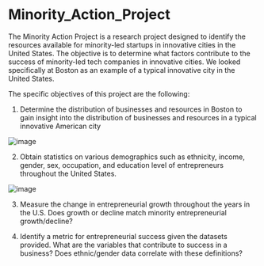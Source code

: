 # Minority_Action_Project

The Minority Action Project is a research project designed to identify the resources available for
minority-led startups in innovative cities in the United States. The objective is to determine what factors contribute to the
success of minority-led tech companies in innovative cities. We looked specifically at Boston as an
example of a typical innovative city in the United States. 


The specific objectives of this project are the following:
1. Determine the distribution of businesses and resources in Boston to gain insight into the distribution of
businesses and resources in a typical innovative American city

![image](https://github.com/fordivyav/Minority_Action_Project/assets/20211731/2668802c-1ec0-4413-8dad-fc307361e8ed)


2. Obtain statistics on various demographics such as ethnicity, income, gender, sex, occupation, and
education level of entrepreneurs throughout the United States.

![image](https://github.com/fordivyav/Minority_Action_Project/assets/20211731/18bf2257-f107-46de-bea6-a63e0c62fcf1)

3. Measure the change in entrepreneurial growth throughout the years in the U.S. Does growth or decline
match minority entrepreneurial growth/decline?

4. Identify a metric for entrepreneurial success given the datasets provided. What are the variables that
contribute to success in a business? Does ethnic/gender data correlate with these definitions?
